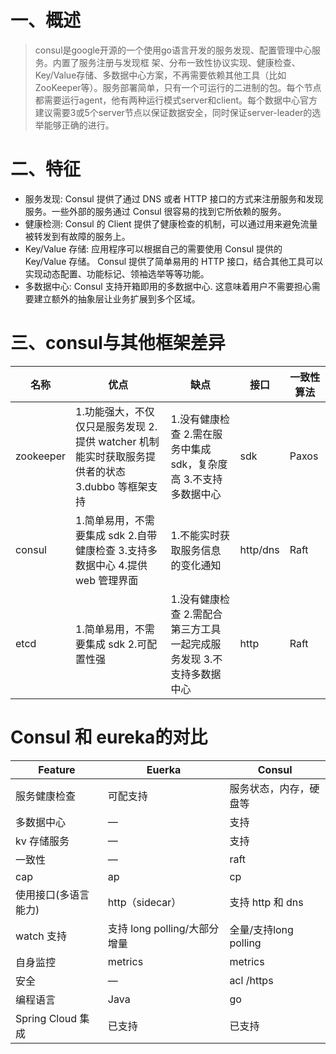 #  一、概述

> consul是google开源的一个使用go语言开发的服务发现、配置管理中心服务。内置了服务注册与发现框 架、分布一致性协议实现、健康检查、Key/Value存储、多数据中心方案，不再需要依赖其他工具（比如ZooKeeper等）。服务部署简单，只有一个可运行的二进制的包。每个节点都需要运行agent，他有两种运行模式server和client。每个数据中心官方建议需要3或5个server节点以保证数据安全，同时保证server-leader的选举能够正确的进行。


# 二、特征

* 服务发现: Consul 提供了通过 DNS 或者 HTTP 接口的方式来注册服务和发现服务。一些外部的服务通过 Consul 很容易的找到它所依赖的服务。
* 健康检测: Consul 的 Client 提供了健康检查的机制，可以通过用来避免流量被转发到有故障的服务上。
* Key/Value 存储: 应用程序可以根据自己的需要使用 Consul 提供的 Key/Value 存储。 Consul 提供了简单易用的 HTTP 接口，结合其他工具可以实现动态配置、功能标记、领袖选举等等功能。
* 多数据中心: Consul 支持开箱即用的多数据中心. 这意味着用户不需要担心需要建立额外的抽象层让业务扩展到多个区域。




# 三、consul与其他框架差异


<table>
<thead>
<tr>
<th><strong>名称</strong></th>
<th><strong>优点</strong></th>
<th><strong>缺点</strong></th>
<th><strong>接口</strong></th>
<th><strong>一致性算法</strong></th>
</tr>
</thead>
<tbody>
<tr>
<td>zookeeper</td>
<td>1.功能强大，不仅仅只是服务发现 2.提供 watcher 机制能实时获取服务提供者的状态 3.dubbo 等框架支持</td>
<td>1.没有健康检查 2.需在服务中集成 sdk，复杂度高 3.不支持多数据中心</td>
<td>sdk</td>
<td>Paxos</td>
</tr>
<tr>
<td>consul</td>
<td>1.简单易用，不需要集成 sdk 2.自带健康检查 3.支持多数据中心 4.提供 web 管理界面</td>
<td>1.不能实时获取服务信息的变化通知</td>
<td>http/dns</td>
<td>Raft</td>
</tr>
<tr>
<td>etcd</td>
<td>1.简单易用，不需要集成 sdk 2.可配置性强</td>
<td>1.没有健康检查 2.需配合第三方工具一起完成服务发现 3.不支持多数据中心</td>
<td>http</td>
<td>Raft</td>
</tr>
</tbody>
</table>


# Consul 和 eureka的对比


<table><thead><tr><th>Feature</th><th>Euerka</th><th>Consul</th></tr></thead><tbody><tr><td>服务健康检查</td><td>可配支持</td><td>服务状态，内存，硬盘等</td></tr><tr><td>多数据中心</td><td>—</td><td>支持</td></tr><tr><td>kv 存储服务</td><td>—</td><td>支持</td></tr><tr><td>一致性</td><td>—</td><td>raft</td></tr><tr><td>cap</td><td>ap</td><td>cp</td></tr><tr><td>使用接口(多语言能力)</td><td>http（sidecar）</td><td>支持 http 和 dns</td></tr><tr><td>watch 支持</td><td>支持 long polling/大部分增量</td><td>全量/支持long polling</td></tr><tr><td>自身监控</td><td>metrics</td><td>metrics</td></tr><tr><td>安全</td><td>—</td><td>acl /https</td></tr><tr><td>编程语言</td><td>Java</td><td>go</td></tr><tr><td>Spring Cloud 集成</td><td>已支持</td><td>已支持</td></tr></tbody></table>

